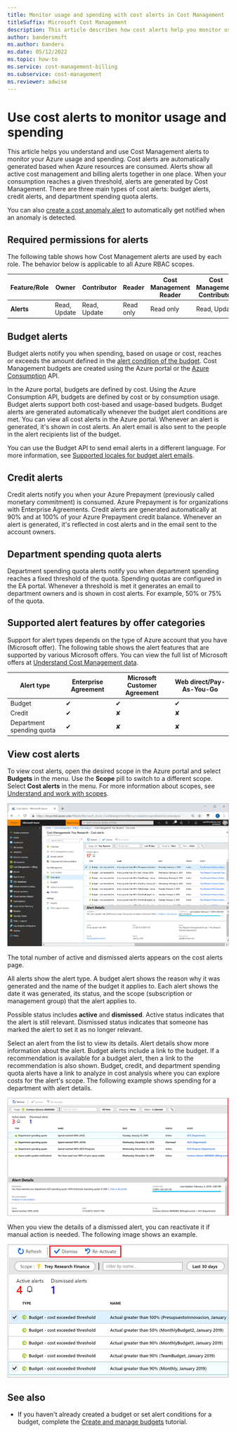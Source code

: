 ```yaml
---
title: Monitor usage and spending with cost alerts in Cost Management
titleSuffix: Microsoft Cost Management
description: This article describes how cost alerts help you monitor usage and spending in Cost Management.
author: bandersmsft
ms.author: banders
ms.date: 05/12/2022
ms.topic: how-to
ms.service: cost-management-billing
ms.subservice: cost-management
ms.reviewer: adwise
---
```


# Use cost alerts to monitor usage and spending

This article helps you understand and use Cost Management alerts to monitor your Azure usage and spending. Cost alerts are automatically generated based when Azure resources are consumed. Alerts show all active cost management and billing alerts together in one place. When your consumption reaches a given threshold, alerts are generated by Cost Management. There are three main types of cost alerts: budget alerts, credit alerts, and department spending quota alerts. 

You can also [create a cost anomaly alert](../understand/analyze-unexpected-charges.md#create-an-anomaly-alert) to automatically get notified when an anomaly is detected.

## Required permissions for alerts

The following table shows how Cost Management alerts are used by each role. The behavior below is applicable to all Azure RBAC scopes.

| **Feature/Role** | **Owner** | **Contributor** | **Reader** | **Cost Management Reader** | **Cost Management Contributor** |
| --- | --- | --- | --- | --- | --- | 
| **Alerts** | Read, Update | Read, Update | Read only | Read only | Read, Update |

## Budget alerts

Budget alerts notify you when spending, based on usage or cost, reaches or exceeds the amount defined in the [alert condition of the budget](tutorial-acm-create-budgets.md). Cost Management budgets are created using the Azure portal or the [Azure Consumption](/rest/api/consumption) API.

In the Azure portal, budgets are defined by cost. Using the Azure Consumption API, budgets are defined by cost or by consumption usage. Budget alerts support both cost-based and usage-based budgets. Budget alerts are generated automatically whenever the budget alert conditions are met. You can view all cost alerts in the Azure portal. Whenever an alert is generated, it's shown in cost alerts. An alert email is also sent to the people in the alert recipients list of the budget.

You can use the Budget API to send email alerts in a different language. For more information, see [Supported locales for budget alert emails](../automate/automate-budget-creation.md#supported-locales-for-budget-alert-emails).

## Credit alerts

Credit alerts notify you when your Azure Prepayment (previously called monetary commitment) is consumed. Azure Prepayment is for organizations with Enterprise Agreements. Credit alerts are generated automatically at 90% and at 100% of your Azure Prepayment credit balance. Whenever an alert is generated, it's reflected in cost alerts and in the email sent to the account owners.

## Department spending quota alerts

Department spending quota alerts notify you when department spending reaches a fixed threshold of the quota. Spending quotas are configured in the EA portal. Whenever a threshold is met it generates an email to department owners and is shown in cost alerts. For example, 50% or 75% of the quota.

## Supported alert features by offer categories

Support for alert types depends on the type of Azure account that you have (Microsoft offer). The following table shows the alert features that are supported by various Microsoft offers. You can view the full list of Microsoft offers at [Understand Cost Management data](understand-cost-mgt-data.md).

| Alert type | Enterprise Agreement | Microsoft Customer Agreement | Web direct/Pay-As-You-Go |
|---|---|---|---|
| Budget | ✔ | ✔ | ✔ |
| Credit | ✔ |✘ | ✘ |
| Department spending quota | ✔ | ✘ | ✘ |



## View cost alerts

To view cost alerts, open the desired scope in the Azure portal and select **Budgets** in the menu. Use the **Scope** pill to switch to a different scope. Select **Cost alerts** in the menu. For more information about scopes, see [Understand and work with scopes](understand-work-scopes.md).

![Example image of alerts shown in Cost Management](./media/cost-mgt-alerts-monitor-usage-spending/budget-alerts-fullscreen.png)

The total number of active and dismissed alerts appears on the cost alerts page.

All alerts show the alert type. A budget alert shows the reason why it was generated and the name of the budget it applies to. Each alert  shows the date it was generated, its status, and the scope (subscription or management group) that the alert applies to.

Possible status includes **active** and **dismissed**. Active status indicates that the alert is still relevant. Dismissed status indicates that someone has marked the alert to set it as no longer relevant.

Select an alert from the list to view its details. Alert details show more information about the alert. Budget alerts include a link to the budget. If a recommendation is available for a budget alert, then a link to the recommendation is also shown. Budget, credit, and department spending quota alerts have a link to analyze in cost analysis where you can explore costs for the alert's scope. The following example shows spending for a department with alert details.

![Example image showing spending for a department with alert details](./media/cost-mgt-alerts-monitor-usage-spending/dept-spending-selected-with-credits.png)

When you view the details of a dismissed alert, you can reactivate it if manual action is needed. The following image shows an example.

![Example image showing dismiss and reactivate options](./media/cost-mgt-alerts-monitor-usage-spending/Dismiss-reactivate-options.png)

## See also

- If you haven't already created a budget or set alert conditions for a budget, complete the [Create and manage budgets](tutorial-acm-create-budgets.md) tutorial.